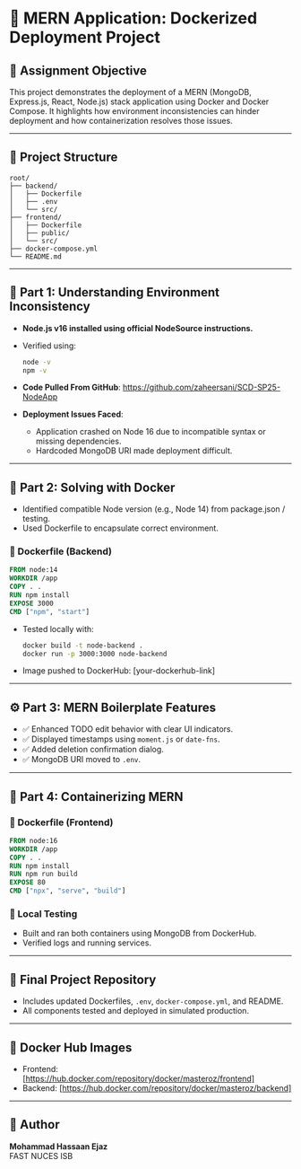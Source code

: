 # 🐳 MERN Application: Dockerized Deployment Project

## 🎯 Assignment Objective
This project demonstrates the deployment of a MERN (MongoDB, Express.js, React, Node.js) stack application using Docker and Docker Compose. It highlights how environment inconsistencies can hinder deployment and how containerization resolves those issues.

---

## 🧱 Project Structure
```
root/
├── backend/
│   ├── Dockerfile
│   ├── .env
│   └── src/
├── frontend/
│   ├── Dockerfile
│   ├── public/
│   └── src/
├── docker-compose.yml
└── README.md
```

---

## 📌 Part 1: Understanding Environment Inconsistency

- **Node.js v16 installed using official NodeSource instructions.**
- Verified using:
  ```bash
  node -v
  npm -v
  ```

- **Code Pulled From GitHub**:
  https://github.com/zaheersani/SCD-SP25-NodeApp

- **Deployment Issues Faced**:
  - Application crashed on Node 16 due to incompatible syntax or missing dependencies.
  - Hardcoded MongoDB URI made deployment difficult.

---

## 🐳 Part 2: Solving with Docker

- Identified compatible Node version (e.g., Node 14) from package.json / testing.
- Used Dockerfile to encapsulate correct environment.

### 🧾 Dockerfile (Backend)
```Dockerfile
FROM node:14
WORKDIR /app
COPY . .
RUN npm install
EXPOSE 3000
CMD ["npm", "start"]
```

- Tested locally with:
  ```bash
  docker build -t node-backend .
  docker run -p 3000:3000 node-backend
  ```

- Image pushed to DockerHub: [your-dockerhub-link]

---

## ⚙️ Part 3: MERN Boilerplate Features

- ✅ Enhanced TODO edit behavior with clear UI indicators.
- ✅ Displayed timestamps using `moment.js` or `date-fns`.
- ✅ Added deletion confirmation dialog.
- ✅ MongoDB URI moved to `.env`.

---

## 🐳 Part 4: Containerizing MERN

### 📁 Dockerfile (Frontend)
```Dockerfile
FROM node:16
WORKDIR /app
COPY . .
RUN npm install
RUN npm run build
EXPOSE 80
CMD ["npx", "serve", "build"]
```

### 🧪 Local Testing
- Built and ran both containers using MongoDB from DockerHub.
- Verified logs and running services.

---

## 🚀 Final Project Repository

- Includes updated Dockerfiles, `.env`, `docker-compose.yml`, and README.
- All components tested and deployed in simulated production.

---

## 🔗 Docker Hub Images
- Frontend: [https://hub.docker.com/repository/docker/masteroz/frontend]
- Backend: [https://hub.docker.com/repository/docker/masteroz/backend]

---

## 📝 Author
**Mohammad Hassaan Ejaz**  
FAST NUCES ISB
